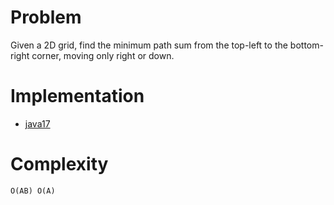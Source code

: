 # Problem

Given a 2D grid, find the minimum path sum from the top-left to the bottom-right corner, moving only right or down.

# Implementation

- [java17](Solution.java)

# Complexity

```
O(AB) O(A)
```
